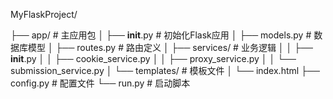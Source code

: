 MyFlaskProject/

├── app/                  # 主应用包
│   ├── __init__.py       # 初始化Flask应用
│   ├── models.py         # 数据库模型
│   ├── routes.py         # 路由定义
│   ├── services/         # 业务逻辑
│   │   ├── __init__.py
│   │   ├── cookie_service.py
│   │   ├── proxy_service.py
│   │   └── submission_service.py
│   └── templates/        # 模板文件
│       └── index.html
├── config.py             # 配置文件
└── run.py                # 启动脚本